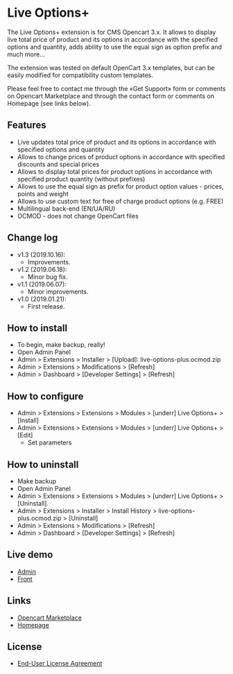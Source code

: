 # Live Options+

The Live Options+ extension is for CMS Opencart 3.x. It allows to display live total price of product and its options in accordance with the specified options and quantity, adds ability to use the equal sign as option prefix and much more...

The extension was tested on default OpenCart 3.x templates, but can be easily modified for compatibility custom templates.

Please feel free to contact me through the «Get Support» form or comments on Opencart Marketplace and through the contact form or comments on Homepage (see links below).

## Features
* Live updates total price of product and its options in accordance with specified options and quantity
* Allows to change prices of product options in accordance with specified discounts and special prices
* Allows to display total prices for product options in accordance with specified product quantity (without prefixes)
* Allows to use the equal sign as prefix for product option values - prices, points and weight
* Allows to use custom text for free of charge product options (e.g. FREE)
* Multilingual back-end (EN/UA/RU)
* OCMOD - does not change OpenCart files

## Change log
* v1.3 (2019.10.16):
  * Improvements.
* v1.2 (2019.06.18):
  * Minor bug fix.
* v1.1 (2019.06.07):
  * Minor improvements.
* v1.0 (2019.01.21):
  * First release.

## How to install
* To begin, make backup, really!
* Open Admin Panel
* Admin > Extensions > Installer > [Upload]: live-options-plus.ocmod.zip
* Admin > Extensions > Modifications > [Refresh]
* Admin > Dashboard > [Developer Settings] > [Refresh]

## How to configure
* Admin > Extensions > Extensions > Modules > [underr] Live Options+ > [Install]
* Admin > Extensions > Extensions > Modules > [underr] Live Options+ > [Edit]
    * Set parameters

## How to uninstall
* Make backup
* Open Admin Panel
* Admin > Extensions > Extensions > Modules > [underr] Live Options+ > [Uninstall].
* Admin > Extensions > Installer > Install History > live-options-plus.ocmod.zip > [Uninstall]
* Admin > Extensions > Modifications > [Refresh]
* Admin > Dashboard > [Developer Settings] > [Refresh]

## Live demo
* [Admin](http://ocmod.freevar.com/oc3020/a/admin/index.php?route=extension/module/live_options)
* [Front](http://ocmod.freevar.com/oc3020/a)

## Links
* [Opencart Marketplace](https://www.opencart.com/index.php?route=marketplace/extension/info&extension_id=36005)
* [Homepage](https://underr.space/en/notes/projects/project-014.html)

## License
* [End-User License Agreement](https://raw.githubusercontent.com/underr-ua/ocmod3-live-options-plus/master/EULA.txt)

